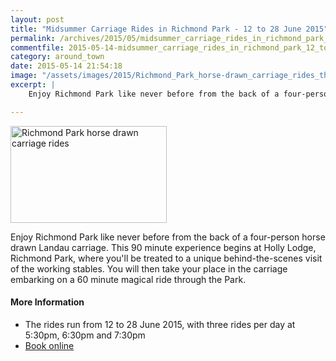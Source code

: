 ```yaml
---
layout: post
title: "Midsummer Carriage Rides in Richmond Park - 12 to 28 June 2015"
permalink: /archives/2015/05/midsummer_carriage_rides_in_richmond_park_12_to_28.html
commentfile: 2015-05-14-midsummer_carriage_rides_in_richmond_park_12_to_28
category: around_town
date: 2015-05-14 21:54:18
image: "/assets/images/2015/Richmond_Park_horse-drawn_carriage_rides_thumb.jpg"
excerpt: |
    Enjoy Richmond Park like never before from the back of a four-person horse drawn Landau carriage. This 90 minute experience begins at Holly Lodge, Richmond Park, where you'll be treated to a unique behind-the-scenes visit of the working stables.  You will then take your place in the carriage embarking on a 60 minute magical ride through the Park.

---
```


<a href="/assets/images/2015/Richmond_Park_horse-drawn_carriage_rides.jpg" title="See larger version of - Richmond Park horse drawn carriage rides"><img src="/assets/images/2015/Richmond_Park_horse-drawn_carriage_rides_thumb.jpg" width="250" height="155" alt="Richmond Park horse drawn carriage rides" class="photo right" /></a>

Enjoy Richmond Park like never before from the back of a four-person horse drawn Landau carriage. This 90 minute experience begins at Holly Lodge, Richmond Park, where you'll be treated to a unique behind-the-scenes visit of the working stables. You will then take your place in the carriage embarking on a 60 minute magical ride through the Park.

#### More Information

-   The rides run from 12 to 28 June 2015, with three rides per day at 5:30pm, 6:30pm and 7:30pm
-   [Book online](http://www.supporttheroyalparks.org/shop/experiences/filter/horse+rides)
